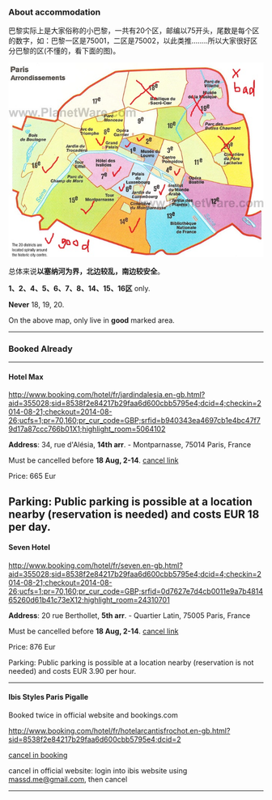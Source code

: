 ### About accommodation


巴黎实际上是大家俗称的小巴黎，一共有20个区，邮编以75开头，尾数是每个区的数字，如：巴黎一区是75001，二区是75002，以此类推........所以大家很好区分巴黎的区(不懂的，看下面的图)。 

![paris province](img/paris_province.jpg)

总体来说**以塞纳河为界，北边较乱，南边较安全**。

**1、2、4、5、6、7、8、14、15、16区** only.

**Never** 18, 19, 20.

On the above map, only live in **good** marked area.

---
### Booked Already
---
#### Hotel Max

http://www.booking.com/hotel/fr/jardindalesia.en-gb.html?aid=355028;sid=8538f2e84217b29faa6d600cbb5795e4;dcid=4;checkin=2014-08-21;checkout=2014-08-26;ucfs=1;pr=70,160;pr_cur_code=GBP;srfid=b940343ea4697cb1e4bc47f79d17a87ccc766b01X1;highlight_room=5064102

**Address**: 34, rue d'Alésia, **14th arr**. - Montparnasse, 75014 Paris, France

Must be cancelled before **18 Aug, 2-14**. [cancel link](http://www.secure-hotel-booking.com/Hotel-MAX/2H3V/cancel?ref=J98GHN)

Price: 665 Eur

Parking: Public parking is possible at a location nearby (reservation is needed) and costs EUR 18 per day.
---
#### Seven Hotel

http://www.booking.com/hotel/fr/seven.en-gb.html?aid=355028;sid=8538f2e84217b29faa6d600cbb5795e4;dcid=4;checkin=2014-08-21;checkout=2014-08-26;ucfs=1;pr=70,160;pr_cur_code=GBP;srfid=0d7627e7d4cb0011e9a7b481465260d61b41c73eX12;highlight_room=24310701

**Address**: 20 rue Berthollet, **5th arr**. - Quartier Latin, 75005 Paris, France

Must be cancelled before **18 Aug, 2-14**. [cancel link](http://www.secure-hotel-booking.com/Seven-Hotel/2GQ4/cancel?ref=J98G9P)

Price: 876 Eur

Parking: Public parking is possible at a location nearby (reservation is not needed) and costs EUR 3.90 per hour.

---

#### Ibis Styles Paris Pigalle

Booked twice in official website and bookings.com

http://www.booking.com/hotel/fr/hotelarcantisfrochot.en-gb.html?sid=8538f2e84217b29faa6d600cbb5795e4;dcid=2

[cancel in booking](https://secure.booking.com/myreservations.en.html?bn=149783037;pincode=6372;source=conf_email;pbsource=conf_email_modify)

cancel in official website: login into ibis website using massd.me@gmail.com, then cancel

---
